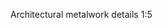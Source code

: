 <span class="transform-to-uppercase">Architectural metalwork details <span class="highlight-red">1:5</span></span>